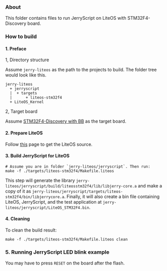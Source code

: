 ### About

This folder contains files to run JerryScript on LiteOS with STM32F4-Discovery board.

### How to build

#### 1. Preface

1, Directory structure

Assume `jerry-liteos` as the path to the projects to build.
The folder tree would look like this.

```
jerry-liteos
  + jerryscript
  |  + targets
  |      + liteos-stm32f4
  + LiteOS_Kernel
```

2, Target board

Assume [STM32F4-Discovery with BB](http://www.st.com/web/en/catalog/tools/FM116/SC959/SS1532/LN1199/PF255417)
as the target board.

#### 2. Prepare LiteOS

Follow [this](https://github.com/LITEOS/LiteOS_Kernel) page to get the LiteOS source.



#### 3. Build JerryScript for LiteOS

```
# Assume you are in folder `jerry-liteos/jerryscript`. Then run:
make -f ./targets/liteos-stm32f4/Makefile.liteos
```
This step will generate the library `jerry-liteos/jerryscript/build/liteosstm32f4/lib/libjerry-core.a`
and make a copy of it as `jerry-liteos/jerryscript/targets/liteos-stm32f4/bin/libjerrycore.a`.
Finally, it will also create a bin file containing LiteOS, JerryScript, and the test application
at `jerry-liteos/jerryscript/LiteOS_STM32F4.bin`.


#### 4. Cleaning

To clean the build result:
```
make -f ./targets/liteos-stm32f4/Makefile.liteos clean
```


### 5. Running JerryScript LED blink example

You may have to press `RESET` on the board after the flash.
